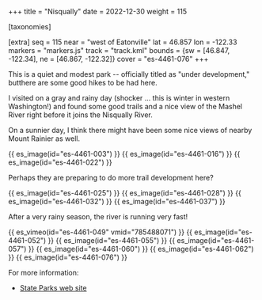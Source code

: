+++
title = "Nisqually"
date = 2022-12-30
weight = 115

[taxonomies]

[extra]
seq = 115
near = "west of Eatonville"
lat = 46.857
lon = -122.33
markers = "markers.js"
track = "track.kml"
bounds = {sw = [46.847, -122.34], ne = [46.867, -122.32]}
cover = "es-4461-076"
+++

This is a quiet and modest park -- officially titled as "under development," butthere are some good hikes to be had here.

<!-- more -->

I visited on a gray and rainy day (shocker ... this is winter in western Washington!) and found some good trails and a nice view of the Mashel River right before it joins the Nisqually River.

On a sunnier day, I think there might have been some nice views of nearby Mount Rainier as well.

{{ es_image(id="es-4461-003") }}
{{ es_image(id="es-4461-016") }}
{{ es_image(id="es-4461-022") }}

Perhaps they are preparing to do more trail development here?

{{ es_image(id="es-4461-025") }}
{{ es_image(id="es-4461-028") }}
{{ es_image(id="es-4461-032") }}
{{ es_image(id="es-4461-037") }}

After a very rainy season, the river is running very fast!

{{ es_vimeo(id="es-4461-049" vmid="785488071") }}
{{ es_image(id="es-4461-052") }}
{{ es_image(id="es-4461-055") }}
{{ es_image(id="es-4461-057") }}
{{ es_image(id="es-4461-060") }}
{{ es_image(id="es-4461-062") }}
{{ es_image(id="es-4461-076") }}

For more information:

* [State Parks web site](https://parks.state.wa.us/404/LostLake)
